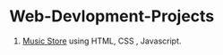 # Web-Devlopment-Projects

1. [Music Store](https://github.com/Amber-Mishra-2003/Web-Devlopment-Projects/tree/main/1.%20Music%20Store)  using HTML, CSS , Javascript.
